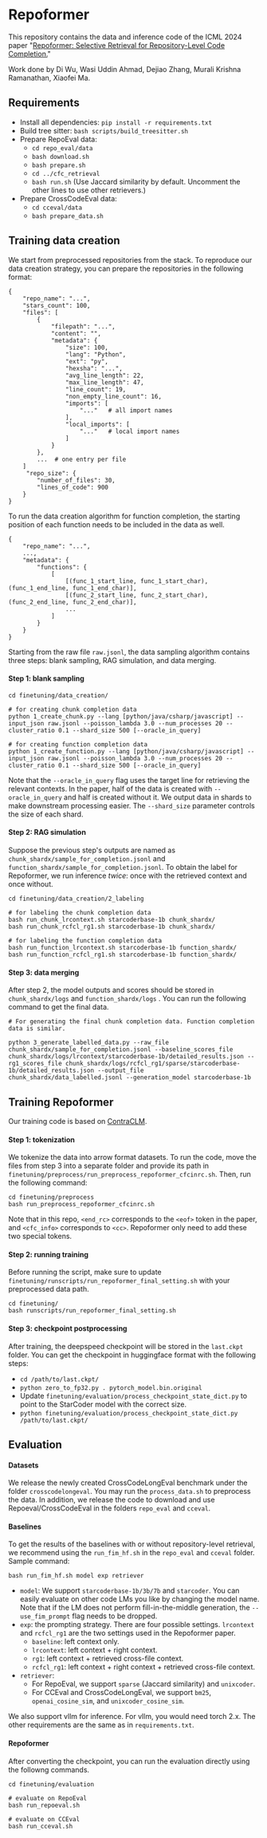 # Repoformer
This repository contains the data and inference code of the ICML 2024 paper "[Repoformer: Selective Retrieval for
Repository-Level Code Completion.](https://arxiv.org/abs/2403.10059)"

Work done by Di Wu, Wasi Uddin Ahmad, Dejiao Zhang, Murali Krishna Ramanathan, Xiaofei Ma.
 

## Requirements

- Install all dependencies: `pip install -r requirements.txt`
- Build tree sitter: `bash scripts/build_treesitter.sh`
- Prepare RepoEval data: 
    - `cd repo_eval/data`
    - `bash download.sh`
    - `bash prepare.sh`
    - `cd ../cfc_retrieval`
    - `bash run.sh`  (Use Jaccard similarity by default. Uncomment the other lines to use other retrievers.)
- Prepare CrossCodeEval data: 
    - `cd cceval/data`
    - `bash prepare_data.sh`

## Training data creation
We start from preprocessed repositories from the stack. To reproduce our data creation strategy, you can prepare the repositories in the following format:
```
{
    "repo_name": "...",
    "stars_count": 100,
    "files": [
        {
            "filepath": "...",
            "content": "",
            "metadata": {
                "size": 100,
                "lang": "Python",
                "ext": "py",
                "hexsha": "...",
                "avg_line_length": 22,
                "max_line_length": 47,
                "line_count": 19,
                "non_empty_line_count": 16,
                "imports": [
                    "..."   # all import names
                ],
                "local_imports": [
                    "..."   # local import names
                ]
            }
        },
        ...  # one entry per file
    ]
     "repo_size": {
        "number_of_files": 30,
        "lines_of_code": 900
    }
}
```

To run the data creation algorithm for function completion, the starting position of each function needs to be included in the data as well. 
```
{
    "repo_name": "...",
    ...,
    "metadata": {
        "functions": {
            [
                [(func_1_start_line, func_1_start_char), (func_1_end_line, func_1_end_char)],
                [(func_2_start_line, func_2_start_char), (func_2_end_line, func_2_end_char)],
                ...
            ]
        }
    }
}
```

Starting from the raw file `raw.jsonl`, the data sampling algorithm contains three steps: blank sampling, RAG simulation, and data merging. 

#### Step 1: blank sampling
```
cd finetuning/data_creation/

# for creating chunk completion data
python 1_create_chunk.py --lang [python/java/csharp/javascript] --input_json raw.jsonl --poisson_lambda 3.0 --num_processes 20 --cluster_ratio 0.1 --shard_size 500 [--oracle_in_query]

# for creating function completion data
python 1_create_function.py --lang [python/java/csharp/javascript] --input_json raw.jsonl --poisson_lambda 3.0 --num_processes 20 --cluster_ratio 0.1 --shard_size 500 [--oracle_in_query]
```
Note that the `--oracle_in_query` flag uses the target line for retrieving the relevant contexts. In the paper, half of the data is created with `--oracle_in_query` and half is created without it. We output data in shards to make downstream processing easier. The `--shard_size` parameter controls the size of each shard.

#### Step 2: RAG simulation
Suppose the previous step's outputs are named as `chunk_shardx/sample_for_completion.jsonl` and `function_shardx/sample_for_completion.jsonl`. To obtain the label for Repoformer, we run inference *twice*: once with the retrieved context and once without. 

```
cd finetuning/data_creation/2_labeling

# for labeling the chunk completion data
bash run_chunk_lrcontext.sh starcoderbase-1b chunk_shardx/ 
bash run_chunk_rcfcl_rg1.sh starcoderbase-1b chunk_shardx/

# for labeling the function completion data
bash run_function_lrcontext.sh starcoderbase-1b function_shardx/ 
bash run_function_rcfcl_rg1.sh starcoderbase-1b function_shardx/

```

#### Step 3: data merging
After step 2, the model outputs and scores should be stored in `chunk_shardx/logs` and `function_shardx/logs` . You can run the following command to get the final data.

```
# For generating the final chunk completion data. Function completion data is similar.

python 3_generate_labelled_data.py --raw_file chunk_shardx/sample_for_completion.jsonl --baseline_scores_file chunk_shardx/logs/lrcontext/starcoderbase-1b/detailed_results.json --rg1_scores_file chunk_shardx/logs/rcfcl_rg1/sparse/starcoderbase-1b/detailed_results.json --output_file chunk_shardx/data_labelled.jsonl --generation_model starcoderbase-1b 
```


## Training Repoformer
Our training code is based on [ContraCLM](https://github.com/amazon-science/ContraCLM). 

#### Step 1: tokenization
We tokenize the data into arrow format datasets. To run the code, move the files from step 3 into a separate folder and provide its path in `finetuning/preprocess/run_preprocess_repoformer_cfcinrc.sh`. Then, run the following command:
```
cd finetuning/preprocess
bash run_preprocess_repoformer_cfcinrc.sh
```
Note that in this repo, `<end_rc>` corresponds to the `<eof>` token in the paper, and `<cfc_info>` corresponds to `<cc>`. Repoformer only need to add these two special tokens. 

#### Step 2: running training
Before running the script, make sure to update `finetuning/runscripts/run_repoformer_final_setting.sh` with your preprocessed data path.
```
cd finetuning/
bash runscripts/run_repoformer_final_setting.sh
```

#### Step 3: checkpoint postprocessing
After training, the deepspeed checkpoint will be stored in the `last.ckpt` folder. You can get the checkpoint in huggingface format with the following steps:
- `cd /path/to/last.ckpt/`
- `python zero_to_fp32.py . pytorch_model.bin.original`
- Update `finetuning/evaluation/process_checkpoint_state_dict.py` to point to the StarCoder model with the correct size.
- `python finetuning/evaluation/process_checkpoint_state_dict.py /path/to/last.ckpt/`

## Evaluation
#### Datasets
We release the newly created CrossCodeLongEval benchmark under the folder `crosscodelongeval`. You may run the `process_data.sh` to preprocess the data. In addition, we release the code to download and use Repoeval/CrossCodeEval in the folders `repo_eval` and `cceval`.

#### Baselines
To get the results of the baselines with or without repository-level retrieval, we recommend using the `run_fim_hf.sh` in the `repo_eval` and `cceval` folder. Sample command:
```
bash run_fim_hf.sh model exp retriever
```
- `model`: We support `starcoderbase-1b/3b/7b` and `starcoder`. You can easily evaluate on other code LMs you like by changing the model name. Note that if the LM does not perform fill-in-the-middle generation, the `--use_fim_prompt` flag needs to be dropped.
- `exp`: the prompting strategy. There are four possible settings. `lrcontext` and `rcfcl_rg1` are the two settings used in the Repoformer paper.
    - `baseline`: left context only.
    - `lrcontext`: left context + right context.
    - `rg1`: left context + retrieved cross-file context.
    - `rcfcl_rg1`: left context + right context + retrieved cross-file context.    
- `retriever`: 
    - For RepoEval, we support `sparse` (Jaccard similarity) and `unixcoder`.
    - For CCEval and CrossCodeLongEval, we support `bm25`, `openai_cosine_sim`, and `unixcoder_cosine_sim`.

We also support vllm for inference. For vllm, you would need torch 2.x. The other requirements are the same as in `requirements.txt`. 

#### Repoformer
After converting the checkpoint, you can run the evaluation directly using the followng commands. 
```
cd finetuning/evaluation

# evaluate on RepoEval
bash run_repoeval.sh

# evaluate on CCEval
bash run_cceval.sh
```
